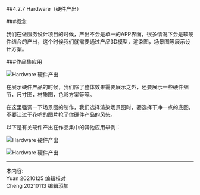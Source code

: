 
##4.2.7 Hardware（硬件产出）

###概念

我们在做服务设计项目的时候，产出不会是单一的APP界面，很多情况下会是软硬件结合的产出，这个时候我们就需要通过产品3D模型，渲染图，场景图等展示设计方案。


###作品集应用

![ Hardware 硬件产出 ](http://kitpic.makebi.net/2021/social_12.jpg)

在展示硬件产品的时候，我们除了整体效果需要展示之外，还要展示一些硬件细节，尺寸图，材质图，色彩方案等等。

在这里强调一下场景图的制作，我们选择渲染场景图时，要选择干净一点的底图，不要让过于花哨的图片抢了你硬件产品的风头。

以下是有关硬件产出在作品集中的其他应用举例：

![ Hardware 硬件产出 ](http://kitpic.makebi.net/2021/social_13.jpg)

![ Hardware 硬件产出 ](http://kitpic.makebi.net/2021/social_14.jpg)


---
本内容:  
Yuan 20210125 编辑校对    
Cheng 20210113 编辑添加
